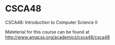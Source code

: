 # CSCA48
CSCA48: Introduction to Computer Science II

Mateterial for this course can be found at http://www.amacss.org/academics/csca48/csca48
